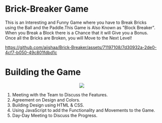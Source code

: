 # Brick-Breaker Game
This is an Interesting and Funny Game where you have to Break Bricks using the Ball and the Paddle.This Game is Also Known as "Block Breaker". When you Break a Block there is a Chance that it will Give you a Bonus. Once all the Bricks are Broken, you will Move to the Next Level!

https://github.com/aiishaa/Brick-Breaker/assets/71197108/7d30932a-2de0-4cf7-b050-49c801fdbd1c


# Building the Game 
<p align="center">
    <img src="https://skillicons.dev/icons?i=js,html,css" />
</p>

 1) Meeting with the Team to Discuss the Features.
 2) Agreement on Design and Colors.
 3) Building Design using HTML & CSS.
 4) Using JavaScript to add the Functionality and Movements to the Game.
 5) Day-Day Meeting to Discuss the Progress.
